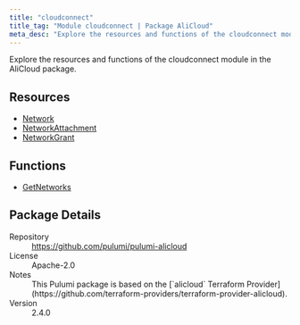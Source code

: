 ```yaml
---
title: "cloudconnect"
title_tag: "Module cloudconnect | Package AliCloud"
meta_desc: "Explore the resources and functions of the cloudconnect module in the AliCloud package."
---
```


<!-- WARNING: this file was generated by Pulumi Docs Generator. -->
<!-- Do not edit by hand unless you're certain you know what you are doing! -->

Explore the resources and functions of the cloudconnect module in the AliCloud package.

<h2 id="resources">Resources</h2>
<ul class="api">
    <li><a href="network" title="Network"><span class="symbol resource"></span>Network</a></li>
    <li><a href="networkattachment" title="NetworkAttachment"><span class="symbol resource"></span>NetworkAttachment</a></li>
    <li><a href="networkgrant" title="NetworkGrant"><span class="symbol resource"></span>NetworkGrant</a></li>
</ul>

<h2 id="functions">Functions</h2>
<ul class="api">
    <li><a href="getnetworks" title="GetNetworks"><span class="symbol function"></span>GetNetworks</a></li>
</ul>

<h2 id="package-details">Package Details</h2>
<dl class="package-details">
	<dt>Repository</dt>
	<dd><a href="https://github.com/pulumi/pulumi-alicloud">https://github.com/pulumi/pulumi-alicloud</a></dd>
	<dt>License</dt>
	<dd>Apache-2.0</dd>
	<dt>Notes</dt>
	<dd>This Pulumi package is based on the [`alicloud` Terraform Provider](https://github.com/terraform-providers/terraform-provider-alicloud).</dd>
	<dt>Version</dt>
	<dd>2.4.0</dd>
</dl>

